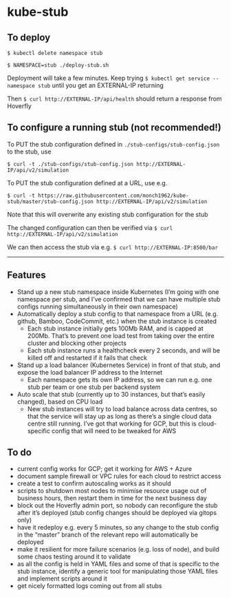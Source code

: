 # kube-stub

## To deploy
`$ kubectl delete namespace stub`

`$ NAMESPACE=stub ./deploy-stub.sh`

Deployment will take a few minutes. Keep trying
`$ kubectl get service --namespace stub`
until you get an EXTERNAL-IP returning

Then
`$ curl http://EXTERNAL-IP/api/health`
should return a response from Hoverfly

## To configure a running stub (not recommended!)
To PUT the stub configuration defined in `./stub-configs/stub-config.json` to the stub, use

`$ curl -t ./stub-configs/stub-config.json http://EXTERNAL-IP/api/v2/simulation`

To PUT the stub configuration defined at a URL, use e.g.

`$ curl -t https://raw.githubusercontent.com/monch1962/kube-stub/master/stub-config.json http://EXTERNAL-IP/api/v2/simulation`

Note that this will overwrite any existing stub configuration for the stub

The changed configuration can then be verified via
`$ curl http://EXTERNAL-IP/api/v2/simulation`

We can then access the stub via e.g.
`$ curl http://EXTERNAL-IP:8500/bar`

---
## Features
-	Stand up a new stub namespace inside Kubernetes (I’m going with one namespace per stub, and I’ve confirmed that we can have multiple stub configs running simultaneously in their own namespace)
-	Automatically deploy a stub config to that namespace from a URL (e.g. github, Bamboo, CodeCommit, etc.) when the stub instance is created
    -	Each stub instance initially gets 100Mb RAM, and is capped at 200Mb. That’s to prevent one load test from taking over the entire cluster and blocking other projects
    -	Each stub instance runs a healthcheck every 2 seconds, and will be killed off and restarted if it fails that check
-	Stand up a load balancer (Kubernetes Service) in front of that stub, and expose the load balancer IP address to the Internet
    -	Each namespace gets its own IP address, so we can run e.g. one stub per team or one stub per backend system
-	Auto scale that stub (currently up to 30 instances, but that’s easily changed), based on CPU load
    -	New stub instances will try to load balance across data centres, so that the service will stay up as long as there’s a single cloud data centre still running. I’ve got that working for GCP, but this is cloud-specific config that will need to be tweaked for AWS


## To do
- current config works for GCP; get it working for AWS + Azure
- document sample firewall or VPC rules for each cloud to restrict access
- create a test to confirm autoscaling works as it should
- scripts to shutdown most nodes to minimise resource usage out of business hours, then restart them in time for the next business day
-	block out the Hoverfly admin port, so nobody can reconfigure the stub after it’s deployed (stub config changes should be deployed via gitops only)
-	have it redeploy e.g. every 5 minutes, so any change to the stub config in the “master” branch of the relevant repo will automatically be deployed
-	make it resilient for more failure scenarios (e.g. loss of node), and build some chaos testing around it to validate
-	as all the config is held in YAML files and some of that is specific to the stub instance, identify a generic tool for manipulating those YAML files and implement scripts around it
-	get nicely formatted logs coming out from all stubs
